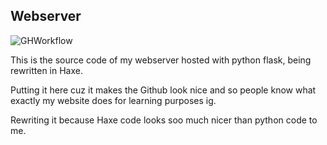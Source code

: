 ## Webserver

![GHWorkflow](https://github.com/Vurv78/Webserver/workflows/CI/badge.svg)

This is the source code of my webserver hosted with python flask, being rewritten in Haxe.

Putting it here cuz it makes the Github look nice and so people know what exactly my website does for learning purposes ig.

Rewriting it because Haxe code looks soo much nicer than python code to me.
